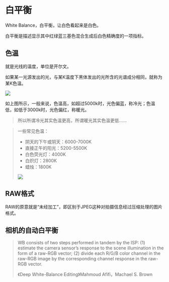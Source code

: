 









# 白平衡

White Balance，白平衡，让白色看起来是白色。

白平衡是描述显示其中红绿蓝三基色混合生成后白色精确度的一项指标。

## 色温

就是光线的温度，单位是开尔文。

如果某一光源发出的光，与某K温度下黑体发出的光所含的光谱成分相同，就称为某K色温。

![](C:/Users/Five/Desktop/note/img/637235793530459230854.png)

如上图所示，一般来说，色温高，如超过5000k时，光色偏蓝，称冷光；色温低，如低于3000k时，光色偏红，称暖光。

> 所以所谓冷光其实色温更高，所谓暖光其实色温更低……

> 一些常见色温：
>
> * 阴天的下午或阴天：6000-7000K
> * 直接正午的阳光：5200-5500K
> * 白色荧光灯：4000K
> * 白炽灯：2800K
> * 蜡烛：1800K
>
> ![](C:/Users/Five/Desktop/note/img/v2-3a878f1c96d0155bac7a254003748ae5_r.jpg)

## RAW格式

RAW的原意就是“未经加工”，即区别于JPEG这种对拍摄信息经过压缩处理的图片格式。

## 相机的自动白平衡

> WB consists of two steps performed in tandem by the ISP: (1) estimate the camera sensor’s response to the scene illumination in the form of a raw-RGB vector; (2) divide each R/G/B color channel in the raw-RGB image by the corresponding channel response in the raw-RGB vector.
>
> 《Deep White-Balance Editing》Mahmoud Afifi，Machael S. Brown

​	



